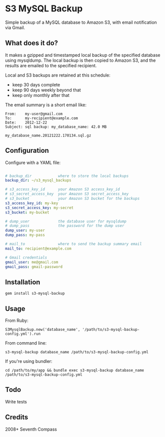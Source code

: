 # S3 MySQL Backup

Simple backup of a MySQL database to Amazon S3, 
with email notification via Gmail.


## What does it do?

It makes a gzipped and timestamped local backup of the specified 
database using mysqldump.  The local backup is then copied to 
Amazon S3, and the results are emailed to the specified recipient.

Local and S3 backups are retained at this schedule:
- keep 30 days complete
- keep 90 days weekly beyond that
- keep only monthly after that

The email summary is a short email like:

    From:    my-user@gmail.com
    To:      my-recipient@example.com
    Date:    2012-12-22
    Subject: sql backup: my_database_name: 42.0 MB

    my_database_name.20121222.170134.sql.gz


## Configuration

Configure with a YAML file:

```yaml

# backup_dir            where to store the local backups
backup_dir: ~/s3_mysql_backups

# s3_access_key_id      your Amazon S3 access_key_id
# s3_secret_access_key  your Amazon S3 secret_access_key
# s3_bucket             your Amazon S3 bucket for the backups
s3_access_key_id: my-key
s3_secret_access_key: my-secret
s3_bucket: my-bucket

# dump_user             the database user for mysqldump
# dump_pass             the password for the dump user
dump_user: my-user
dump_pass: my-pass

# mail_to               where to send the backup summary email
mail_to: recipient@example.com

# Gmail credentials
gmail_user: me@gmail.com
gmail_pass: gmail-password

```


## Installation 

    gem install s3-mysql-backup


## Usage

From Ruby:

    S3MysqlBackup.new('database_name', '/path/to/s3-mysql-backup-config.yml').run

From command line:

    s3-mysql-backup database_name /path/to/s3-mysql-backup-config.yml

If you're using bundler:

    cd /path/to/my/app && bundle exec s3-mysql-backup database_name /path/to/s3-mysql-backup-config.yml


## Todo

Write tests


## Credits

2008+ Seventh Compass
